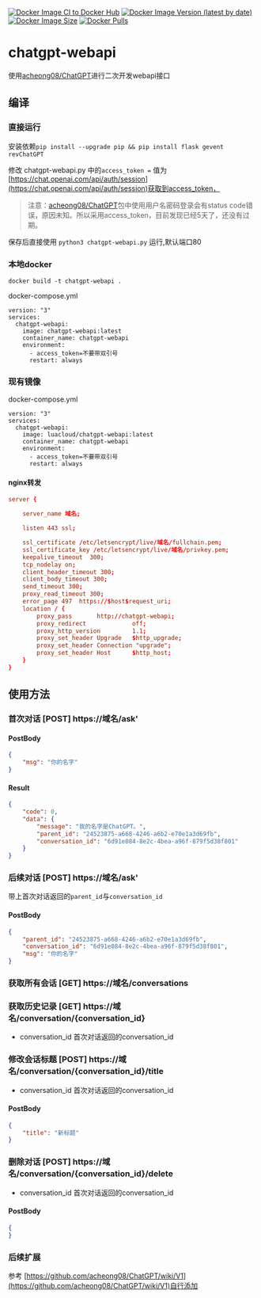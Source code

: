 [![Docker Image CI to Docker Hub](https://github.com/ojdev/chatgpt-webapi/actions/workflows/docker-and-push-image.yml/badge.svg)](https://github.com/ojdev/chatgpt-webapi/actions/workflows/docker-and-push-image.yml)
[![Docker Image Version (latest by date)](https://img.shields.io/docker/v/luacloud/chatgpt-webapi)](https://hub.docker.com/repository/docker/luacloud/chatgpt-webapi/general)
[![Docker Image Size](https://img.shields.io/docker/image-size/luacloud/chatgpt-webapi/latest)](https://hub.docker.com/repository/docker/luacloud/chatgpt-webapi/general)
[![Docker Pulls](https://img.shields.io/docker/pulls/luacloud/chatgpt-webapi)](https://hub.docker.com/repository/docker/luacloud/chatgpt-webapi/general)

# chatgpt-webapi
使用[acheong08/ChatGPT](https://github.com/acheong08/ChatGPT)进行二次开发webapi接口

## 编译

### 直接运行

安装依赖`pip install --upgrade pip && pip install flask gevent revChatGPT`

修改 chatgpt-webapi.py 中的`access_token =` 值为[https://chat.openai.com/api/auth/session](https://chat.openai.com/api/auth/session)获取到access_token，

> 注意：[acheong08/ChatGPT](https://github.com/acheong08/ChatGPT)包中使用用户名密码登录会有status code错误，原因未知。所以采用access_token，目前发现已经5天了，还没有过期。 

保存后直接使用 `python3 chatgpt-webapi.py` 运行,默认端口80

### 本地docker

`docker build -t chatgpt-webapi .`

docker-compose.yml
```
version: "3"
services:
  chatgpt-webapi:
    image: chatgpt-webapi:latest
    container_name: chatgpt-webapi
    environment:
      - access_token=不要带双引号
      restart: always
```

### 现有镜像

docker-compose.yml
```
version: "3"
services:
  chatgpt-webapi:
    image: luacloud/chatgpt-webapi:latest
    container_name: chatgpt-webapi
    environment:
      - access_token=不要带双引号
      restart: always
```

#### nginx转发

```conf
server {

    server_name 域名;

    listen 443 ssl; 

    ssl_certificate /etc/letsencrypt/live/域名/fullchain.pem; 
    ssl_certificate_key /etc/letsencrypt/live/域名/privkey.pem;
    keepalive_timeout  300; 
    tcp_nodelay on;
    client_header_timeout 300;
    client_body_timeout 300;
    send_timeout 300;
    proxy_read_timeout 300;
    error_page 497  https://$host$request_uri;
    location / {
        proxy_pass       http://chatgpt-webapi;
        proxy_redirect             off;
        proxy_http_version         1.1;
        proxy_set_header Upgrade   $http_upgrade;
        proxy_set_header Connection "upgrade";
        proxy_set_header Host      $http_host;
    }
}
```

## 使用方法

### 首次对话 [POST] https://域名/ask'

#### PostBody
```json
{
    "msg": "你的名字"
}
```

#### Result

```json
{
    "code": 0,
    "data": {
        "message": "我的名字是ChatGPT。",
        "parent_id": "24523875-a668-4246-a6b2-e70e1a3d69fb",
        "conversation_id": "6d91e084-8e2c-4bea-a96f-879f5d38f801"
    }
}
```

### 后续对话 [POST] https://域名/ask'

带上首次对话返回的`parent_id`与`conversation_id`

#### PostBody
```json
{
    "parent_id": "24523875-a668-4246-a6b2-e70e1a3d69fb",
    "conversation_id": "6d91e084-8e2c-4bea-a96f-879f5d38f801",
    "msg": "你的名字"
}
```
### 获取所有会话 [GET] https://域名/conversations


### 获取历史记录 [GET] https://域名/conversation/{conversation_id}

- conversation_id 首次对话返回的conversation_id


### 修改会话标题 [POST] https://域名/conversation/{conversation_id}/title

- conversation_id 首次对话返回的conversation_id

#### PostBody
```json
{
    "title": "新标题"
}
```

### 删除对话 [POST] https://域名/conversation/{conversation_id}/delete

- conversation_id 首次对话返回的conversation_id

#### PostBody
```json
{
}
```

### 后续扩展

参考 [https://github.com/acheong08/ChatGPT/wiki/V1](https://github.com/acheong08/ChatGPT/wiki/V1)自行添加
